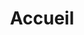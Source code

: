 ---
title: Accueil
visible: true
banner:
    headline: 'Skye prod'
    background_image: micro.jpg
    hero_image: portrait.jpg
    quips:
        - 'donne voix à vos projets'
intro:
    headline: 'Quentin donne de la voix'
    hero_image: micro3.jpg
    byline: 'à tous vos projets'
    blocks:
        - 'Feugiat accumsan lorem eu ac lorem amet sed accumsan donec. Blandit orci porttitor semper. Arcu phasellus tortor enim mi nisi praesent dolor adipiscing. Integer mi sed nascetur cep aliquet augue varius tempus lobortis porttitor accumsan consequat adipiscing lorem dolor.'
        - 'Morbi enim nascetur et placerat lorem sed iaculis neque ante adipiscing adipiscing metus massa. Blandit orci porttitor semper. Arcu phasellus tortor enim mi mi nisi praesent adipiscing. Integer mi sed nascetur cep aliquet augue varius tempus. Feugiat lorem ipsum dolor nullam.'
features:
    items:
        '@taxonomy.pagetype': 'feature'
    order:
        by: default
---
